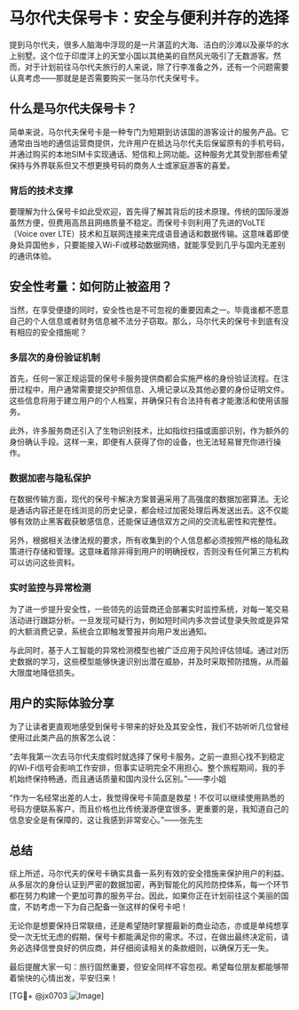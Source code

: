 # 马尔代夫保号卡：安全与便利并存的选择

提到马尔代夫，很多人脑海中浮现的是一片湛蓝的大海、洁白的沙滩以及豪华的水上别墅。这个位于印度洋上的天堂小国以其绝美的自然风光吸引了无数游客。然而，对于计划前往马尔代夫旅行的人来说，除了行李准备之外，还有一个问题需要认真考虑——那就是是否需要购买一张马尔代夫保号卡。

## 什么是马尔代夫保号卡？

简单来说，马尔代夫保号卡是一种专门为短期到访该国的游客设计的服务产品。它通常由当地的通信运营商提供，允许用户在抵达马尔代夫后保留原有的手机号码，并通过购买的本地SIM卡实现通话、短信和上网功能。这种服务尤其受到那些希望保持与外界联系但又不想更换号码的商务人士或家庭游客的喜爱。

### 背后的技术支撑

要理解为什么保号卡如此受欢迎，首先得了解其背后的技术原理。传统的国际漫游虽然方便，但费用高昂且网络质量不稳定。而保号卡则利用了先进的VoLTE（Voice over LTE）技术和互联网连接来完成语音通话和数据传输。这意味着即使身处异国他乡，只要能接入Wi-Fi或移动数据网络，就能享受到几乎与国内无差别的通讯体验。

## 安全性考量：如何防止被盗用？

当然，在享受便捷的同时，安全性也是不可忽视的重要因素之一。毕竟谁都不愿意自己的个人信息或者财务信息被不法分子窃取。那么，马尔代夫的保号卡到底有没有相应的安全措施呢？

### 多层次的身份验证机制

首先，任何一家正规运营的保号卡服务提供商都会实施严格的身份验证流程。在注册过程中，用户通常需要提交护照信息、入境记录以及其他必要的身份证明文件。这些信息将用于建立用户的个人档案，并确保只有合法持有者才能激活和使用该服务。

此外，许多服务商还引入了生物识别技术，比如指纹扫描或面部识别，作为额外的身份确认手段。这样一来，即便有人获得了你的设备，也无法轻易冒充你进行操作。

### 数据加密与隐私保护

在数据传输方面，现代的保号卡解决方案普遍采用了高强度的数据加密算法。无论是通话内容还是在线浏览的历史记录，都会经过加密处理后再发送出去。这不仅能够有效防止黑客截获敏感信息，还能保证通信双方之间的交流私密性和完整性。

另外，根据相关法律法规的要求，所有收集到的个人信息都必须按照严格的隐私政策进行存储和管理。这意味着除非得到用户的明确授权，否则没有任何第三方机构可以访问这些资料。

### 实时监控与异常检测

为了进一步提升安全性，一些领先的运营商还会部署实时监控系统，对每一笔交易活动进行跟踪分析。一旦发现可疑行为，例如短时间内多次尝试登录失败或是异常的大额消费记录，系统会立即触发警报并向用户发出通知。

与此同时，基于人工智能的异常检测模型也被广泛应用于风险评估领域。通过对历史数据的学习，这些模型能够快速识别出潜在威胁，并及时采取预防措施，从而最大限度地降低损失。

## 用户的实际体验分享

为了让读者更直观地感受到保号卡带来的好处及其安全性，我们不妨听听几位曾经使用过此类产品的旅客怎么说：

“去年我第一次去马尔代夫度假时就选择了保号卡服务。之前一直担心找不到稳定的Wi-Fi信号会影响工作安排，但事实证明完全不用担心。整个旅程期间，我的手机始终保持畅通，而且通话质量和国内没什么区别。”——李小姐

“作为一名经常出差的人士，我觉得保号卡简直是救星！不仅可以继续使用熟悉的号码方便联系客户，而且价格也比传统漫游便宜很多。更重要的是，我知道自己的信息安全是有保障的，这让我感到非常安心。”——张先生

## 总结

综上所述，马尔代夫的保号卡确实具备一系列有效的安全措施来保护用户的利益。从多层次的身份认证到严密的数据加密，再到智能化的风险防控体系，每一个环节都在努力构建一个更加可靠的服务平台。因此，如果你正在计划前往这个美丽的国度，不妨考虑一下为自己配备一张这样的保号卡吧！

无论你是想要保持日常联络，还是希望随时掌握最新的商业动态，亦或是单纯想享受一次无忧无虑的假期，保号卡都能满足你的需求。不过，在做出最终决定前，请务必选择信誉良好的供应商，并仔细阅读相关的条款细则，以确保万无一失。

最后提醒大家一句：旅行固然重要，但安全同样不容忽视。希望每位朋友都能够带着愉快的心情出发，平安归来！

[TG💪+ @jx0703 ![Image](https://github.com/user-attachments/assets/dbca1d08-cadb-493c-b0ec-ad6f7a83f270)]